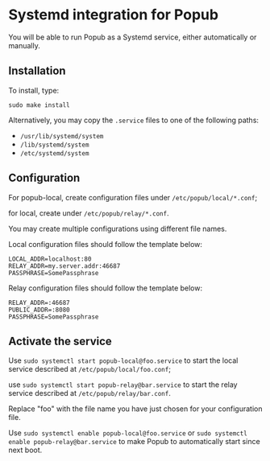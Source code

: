 # Systemd integration for Popub

You will be able to run Popub as a Systemd service, either automatically or manually.

## Installation

To install, type:

```
sudo make install
```

Alternatively, you may copy the `.service` files to one of the following paths:

- `/usr/lib/systemd/system`
- `/lib/systemd/system`
- `/etc/systemd/system`

## Configuration

For popub-local, create configuration files under `/etc/popub/local/*.conf`;

for local, create under `/etc/popub/relay/*.conf`.

You may create multiple configurations using different file names.

Local configuration files should follow the template below:

```
LOCAL_ADDR=localhost:80
RELAY_ADDR=my.server.addr:46687
PASSPHRASE=SomePassphrase
```

Relay configuration files should follow the template below:

```
RELAY_ADDR=:46687
PUBLIC_ADDR=:8080
PASSPHRASE=SomePassphrase
```

## Activate the service

Use `sudo systemctl start popub-local@foo.service` to start the local service described at `/etc/popub/local/foo.conf`;

use `sudo systemctl start popub-relay@bar.service` to start the relay service described at `/etc/popub/relay/bar.conf`.

Replace "foo" with the file name you have just chosen for your configuration file.

Use `sudo systemctl enable popub-local@foo.service` or `sudo systemctl enable popub-relay@bar.service` to make Popub to automatically start since next boot.
